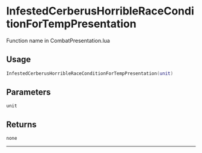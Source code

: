 # InfestedCerberusHorribleRaceConditionForTempPresentation
Function name in CombatPresentation.lua
## Usage
```lua
InfestedCerberusHorribleRaceConditionForTempPresentation(unit)
```
## Parameters
`unit`
## Returns
`none`

---